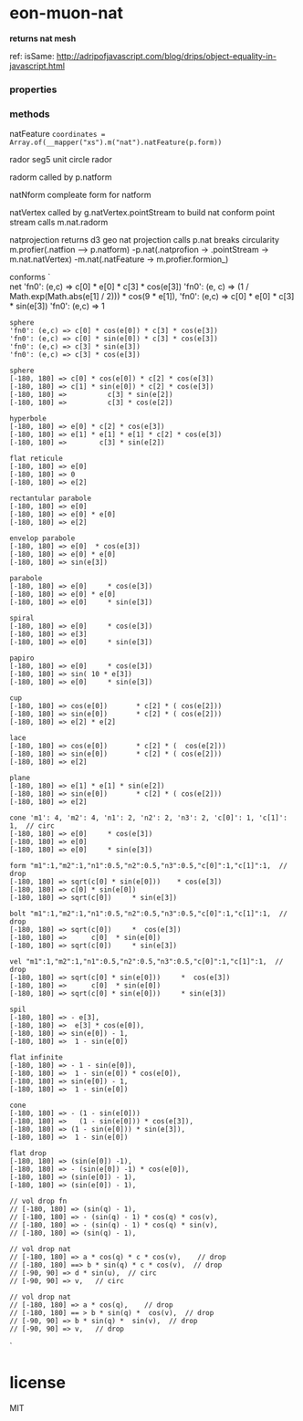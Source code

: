 # eon-muon-nat
**returns nat mesh**

ref: isSame: http://adripofjavascript.com/blog/drips/object-equality-in-javascript.html

### properties

### methods
natFeature
`coordinates = Array.of(__mapper("xs").m("nat").natFeature(p.form))`

rador
 seg5 unit circle rador
 
radorm
 called by p.natform
 
natNform
 compleate form for natform

natVertex
  called by g.natVertex.pointStream to build nat conform point stream
  calls m.nat.radorm
  
natprojection
  returns d3 geo nat projection
  calls p.nat
  breaks circularity m.profier(.natfion --> p.natform)
      -p.nat(.natprofion -> .pointStream -> m.nat.natVertex)
      -m.nat(.natFeature -> m.profier.formion_)

conforms
`   
    net
    'fn0': (e,c) => c[0] * e[0] * c[3] * cos(e[3])
    'fn0': (e, c) => (1 / Math.exp(Math.abs(e[1] / 2))) * cos(9 * e[1]),
    'fn0': (e,c) => c[0] * e[0] * c[3] * sin(e[3])
    'fn0': (e,c) => 1
          
    sphere          
    'fn0': (e,c) => c[0] * cos(e[0]) * c[3] * cos(e[3])
    'fn0': (e,c) => c[0] * sin(e[0]) * c[3] * cos(e[3])
    'fn0': (e,c) => c[3] * sin(e[3])
    'fn0': (e,c) => c[3] * cos(e[3])          
          
    sphere
    [-180, 180] => c[0] * cos(e[0]) * c[2] * cos(e[3])
    [-180, 180] => c[1] * sin(e[0]) * c[2] * cos(e[3])
    [-180, 180] =>          c[3] * sin(e[2])
    [-180, 180] =>          c[3] * cos(e[2])

    hyperbole
    [-180, 180] => e[0] * c[2] * cos(e[3])
    [-180, 180] => e[1] * e[1] * e[1] * c[2] * cos(e[3])
    [-180, 180] =>        c[3] * sin(e[2])

    flat reticule
    [-180, 180] => e[0]
    [-180, 180] => 0
    [-180, 180] => e[2]

    rectantular parabole
    [-180, 180] => e[0]
    [-180, 180] => e[0] * e[0]
    [-180, 180] => e[2]

    envelop parabole
    [-180, 180] => e[0]  * cos(e[3])
    [-180, 180] => e[0] * e[0]
    [-180, 180] => sin(e[3])

    parabole
    [-180, 180] => e[0]     * cos(e[3])
    [-180, 180] => e[0] * e[0]
    [-180, 180] => e[0]     * sin(e[3])

    spiral
    [-180, 180] => e[0]     * cos(e[3])
    [-180, 180] => e[3]
    [-180, 180] => e[0]     * sin(e[3])

    papiro
    [-180, 180] => e[0]     * cos(e[3])
    [-180, 180] => sin( 10 * e[3])
    [-180, 180] => e[0]     * sin(e[3])

    cup
    [-180, 180] => cos(e[0])       * c[2] * ( cos(e[2]))
    [-180, 180] => sin(e[0])       * c[2] * ( cos(e[2]))
    [-180, 180] => e[2] * e[2]

    lace
    [-180, 180] => cos(e[0])       * c[2] * (  cos(e[2]))
    [-180, 180] => sin(e[0])       * c[2] * ( cos(e[2]))
    [-180, 180] => e[2]

    plane
    [-180, 180] => e[1] * e[1] * sin(e[2])
    [-180, 180] => sin(e[0])       * c[2] * ( cos(e[2]))
    [-180, 180] => e[2]

    cone 'm1': 4, 'm2': 4, 'n1': 2, 'n2': 2, 'n3': 2, 'c[0]': 1, 'c[1]': 1,  // circ
    [-180, 180] => e[0]     * cos(e[3])
    [-180, 180] => e[0]
    [-180, 180] => e[0]     * sin(e[3])

    form "m1":1,"m2":1,"n1":0.5,"n2":0.5,"n3":0.5,"c[0]":1,"c[1]":1,  // drop
    [-180, 180] => sqrt(c[0] * sin(e[0]))    * cos(e[3])
    [-180, 180] => c[0] * sin(e[0])
    [-180, 180] => sqrt(c[0])     * sin(e[3])

    bolt "m1":1,"m2":1,"n1":0.5,"n2":0.5,"n3":0.5,"c[0]":1,"c[1]":1,  // drop
    [-180, 180] => sqrt(c[0])     *  cos(e[3])
    [-180, 180] =>      c[0]  * sin(e[0])
    [-180, 180] => sqrt(c[0])     * sin(e[3])

    vel "m1":1,"m2":1,"n1":0.5,"n2":0.5,"n3":0.5,"c[0]":1,"c[1]":1,  // drop
    [-180, 180] => sqrt(c[0] * sin(e[0]))     *  cos(e[3])
    [-180, 180] =>      c[0]  * sin(e[0])
    [-180, 180] => sqrt(c[0] * sin(e[0]))     * sin(e[3])

    spil
    [-180, 180] => - e[3],
    [-180, 180] =>  e[3] * cos(e[0]),
    [-180, 180] => sin(e[0]) - 1,
    [-180, 180] =>  1 - sin(e[0])

    flat infinite
    [-180, 180] => - 1 - sin(e[0]),
    [-180, 180] =>  1 - sin(e[0]) * cos(e[0]),
    [-180, 180] => sin(e[0]) - 1,
    [-180, 180] =>  1 - sin(e[0])

    cone
    [-180, 180] => - (1 - sin(e[0]))
    [-180, 180] =>   (1 - sin(e[0])) * cos(e[3]),
    [-180, 180] => (1 - sin(e[0])) * sin(e[3]),
    [-180, 180] =>  1 - sin(e[0])

    flat drop
    [-180, 180] => (sin(e[0]) -1),
    [-180, 180] => - (sin(e[0]) -1) * cos(e[0]),
    [-180, 180] => (sin(e[0]) - 1),
    [-180, 180] => (sin(e[0]) - 1),

    // vol drop fn
    // [-180, 180] => (sin(q) - 1),
    // [-180, 180] => - (sin(q) - 1) * cos(q) * cos(v),
    // [-180, 180] => - (sin(q) - 1) * cos(q) * sin(v),
    // [-180, 180] => (sin(q) - 1),

    // vol drop nat
    // [-180, 180] => a * cos(q) * c * cos(v),    // drop
    // [-180, 180] ==> b * sin(q) * c * cos(v),  // drop
    // [-90, 90] => d * sin(u),  // circ
    // [-90, 90] => v,   // circ

    // vol drop nat
    // [-180, 180] => a * cos(q),    // drop
    // [-180, 180] == > b * sin(q) *  cos(v),  // drop
    // [-90, 90] => b * sin(q) *  sin(v),  // drop
    // [-90, 90] => v,   // drop

    
`      
      
      
# license
MIT